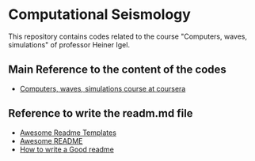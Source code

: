 
# Computational Seismology

This repository contains codes related to the course "Computers, waves, simulations" of professor Heiner Igel.






## Main Reference to the content of the codes
 - [Computers, waves, simulations course at coursera](https://www.coursera.org/learn/computers-waves-simulations)


## Reference to write the readm.md file

 - [Awesome Readme Templates](https://awesomeopensource.com/project/elangosundar/awesome-README-templates)
 - [Awesome README](https://github.com/matiassingers/awesome-readme)
 - [How to write a Good readme](https://bulldogjob.com/news/449-how-to-write-a-good-readme-for-your-github-project)

